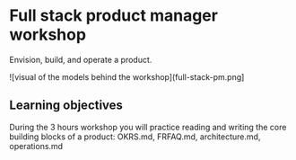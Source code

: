 # Full stack product manager workshop

Envision, build, and operate a product.

![visual of the models behind the workshop](full-stack-pm.png]

## Learning objectives
During the 3 hours workshop you will practice reading and writing the core building blocks of a product: OKRS.md, FRFAQ.md, architecture.md, operations.md
